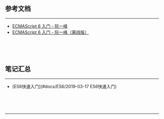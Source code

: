 ## 参考文档

---

* [ECMAScript 6 入门 - 阮一峰](http://es6.ruanyifeng.com/)
* [ECMAScript 6 入门 - 阮一峰（离线版）](#docs/ES6/data/es6tutorial/index)



<br/><br/><br/>



## 笔记汇总

---

* [ES6快速入门](#docs/ES6/2019-03-17 ES6快速入门)



<br/><br/><br/>

---

